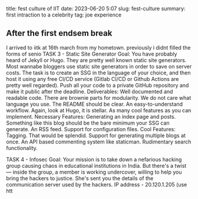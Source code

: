 title: fest culture of IIT
date: 2023-06-20 5:07
slug: fest-culture
summary: first intraction to a celebrity 
tag: joe experience

## After the first endsem break

I arrived to iitk at 16th march from my hometown. previously i didnt filled the forms of senio
TASK 3 - Static Site Generator
Goal: You have probably heard of Jekyll or Hugo. They are pretty well known static site generators. Most wannabe bloggers use static site generators in order to save on server costs. The task is to create an SSG in the language of your choice, and then host it using any free CI/CD service (Gitlab CI/CD or Github Actions are pretty well regarded). Push all your code to a private GitHub repository and make it public after the deadline. 
Deliverables:
Well documented and readable code. There are brownie parts for modularity. We do not care what language you use. The README should be clear.
An easy-to-understand workflow. Again, look at Hugo, it is stellar.
As many cool features as you can implement. 
Necessary Features:
Generating an index page and posts. Something like this blog should be the bare minimum your SSG can generate.
An RSS feed. 
Support for configuration files.
Cool Features:
Tagging. That would be splendid.
Support for generating multiple blogs at once. 
An API based commenting system like staticman. 
Rudimentary search functionality.

TASK 4 - Infosec
Goal: Your mission is to take down a nefarious hacking group causing chaos in educational institutions in India. But there's a twist — inside the group, a member is working undercover, willing to help you bring the hackers to justice.
She's sent you the details of the communication server used by the hackers.
IP address - 20.120.1.205   (use htt

